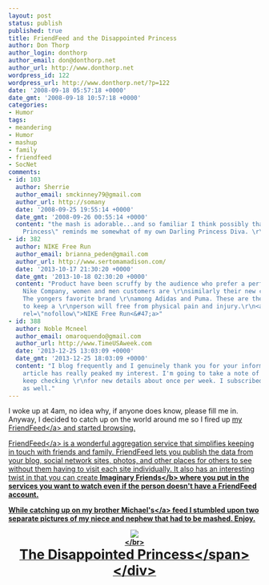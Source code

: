 ```yaml
---
layout: post
status: publish
published: true
title: FriendFeed and the Disappointed Princess
author: Don Thorp
author_login: donthorp
author_email: don@donthorp.net
author_url: http://www.donthorp.net
wordpress_id: 122
wordpress_url: http://www.donthorp.net/?p=122
date: '2008-09-18 05:57:18 +0000'
date_gmt: '2008-09-18 10:57:18 +0000'
categories:
- Humor
tags:
- meandering
- Humor
- mashup
- family
- friendfeed
- SocNet
comments:
- id: 103
  author: Sherrie
  author_email: smckinney79@gmail.com
  author_url: http://somany
  date: '2008-09-25 19:55:14 +0000'
  date_gmt: '2008-09-26 00:55:14 +0000'
  content: "the mash is adorable...and so familiar I think possibly that the \"Disappointed
    Princess\" reminds me somewhat of my own Darling Princess Diva. \r\n\r\nTo cute!"
- id: 382
  author: NIKE Free Run
  author_email: brianna_peden@gmail.com
  author_url: http://www.sertomamadison.com/
  date: '2013-10-17 21:30:20 +0000'
  date_gmt: '2013-10-18 02:30:20 +0000'
  content: "Product have been scruffy by the audience who prefer a perfunctory tool.\r\n\r\nFor
    Nike Company, women and men customers are \r\nsimilarly their new center point.
    The yongers favorite brand \r\namong Adidas and Puma. These are the pair of shoes
    to keep a \r\nperson will free from physical pain and injury.\r\n<a href=\"http:&#47;&#47;www.sertomamadison.com&#47;\"
    rel=\"nofollow\">NIKE Free Run<&#47;a>"
- id: 388
  author: Noble Mcneel
  author_email: omaroquendo@gmail.com
  author_url: http://www.TimeUSAweek.com
  date: '2013-12-25 13:03:09 +0000'
  date_gmt: '2013-12-25 18:03:09 +0000'
  content: "I blog frequently and I genuinely thank you for your information.\r\n\r\nThe
    article has really peaked my interest. I'm going to take a note of your blog and
    keep checking \r\nfor new details about once per week. I subscribed to your Feed
    as well."
---
```

<p>I woke up at 4am, no idea why, if anyone does know, please fill me in. Anyway, I decided to catch up on the world around me so I fired up <a href="http:&#47;&#47;friendfeed.com&#47;donthorp" target="_blank">my FriendFeed<&#47;a> and started browsing. </p>
<p><a href="http:&#47;&#47;friendfeed.com&#47;" target="_blank">FriendFeed<&#47;a> is a wonderful aggregation service that simplifies keeping in touch with friends and family. FriendFeed lets you publish the data from your blog, social network sites, photos, and other places for others to see without them having to visit each site individually. It also has an interesting twist in that you can create <b>Imaginary Friends<&#47;b> where you put in the services you want to watch even if the person doesn't have a FriendFeed account.</p>
<p>While catching up on my brother <a href="http:&#47;&#47;friendfeed.com&#47;jmthorp" target="_blank">Michael's<&#47;a> feed I stumbled upon two separate pictures of my niece and nephew that had to be mashed. Enjoy.</p>
<div align="center">
<img src="http:&#47;&#47;donthorp.smugmug.com&#47;photos&#47;375042579_xJSQj-M.jpg" &#47;><br />
<&#47;br><br />
<span style="font-weight: bold; font-size: 20pt;">The Disappointed Princess<&#47;span><br />
<&#47;div></p>
